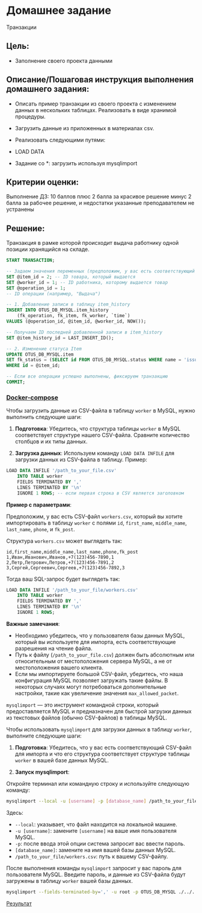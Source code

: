 # Домашнее задание

Транзакции

## Цель:

* Заполнение своего проекта данными

## Описание/Пошаговая инструкция выполнения домашнего задания:

* Описать пример транзакции из своего проекта с изменением данных в нескольких таблицах. Реализовать в виде хранимой
  процедуры.
* Загрузить данные из приложенных в материалах csv.
* Реализовать следующими путями:
* LOAD DATA

* Задание со *: загрузить используя mysqlimport

## Критерии оценки:

Выполнение ДЗ: 10 баллов
плюс 2 балла за красивое решение
минус 2 балла за рабочее решение, и недостатки указанные преподавателем не устранены

## Решение:

Транзакция в рамке которой происходит выдача работнику одной позиции хранящийся на складе.

```SQL
START TRANSACTION;

-- Задаем значения переменных (предположим, у вас есть соответствующий item_id и worker_id)
SET @item_id = 2; -- ID товара, который выдается
SET @worker_id = 1; -- ID работника, которому выдается товар
SET @operation_id = 1;
-- ID операции (например, "Выдача")

-- 1. Добавление записи в таблицу item_history
INSERT INTO OTUS_DB_MYSQL.item_history
    (fk_operation, fk_item, fk_worker, `time`)
VALUES (@operation_id, @item_id, @worker_id, NOW());

-- Получаем ID последней добавленной записи в item_history
SET @item_history_id = LAST_INSERT_ID();

-- 2. Изменение статуса Item
UPDATE OTUS_DB_MYSQL.item
SET fk_status = (SELECT id FROM OTUS_DB_MYSQL.status WHERE name = 'issued')
WHERE id = @item_id;

-- Если все операции успешно выполнены, фиксируем транзакцию
COMMIT;

```

### [Docker-compose](../hw21/docker/docker-compose.yml)

Чтобы загрузить данные из CSV-файла в таблицу `worker` в MySQL, нужно выполнить следующие шаги:

1. **Подготовка**: Убедитесь, что структура таблицы `worker` в MySQL соответствует структуре нашего CSV-файла.
   Сравните количество столбцов и их типы данных.

2. **Загрузка данных**: Используем команду `LOAD DATA INFILE` для загрузки данных из CSV-файла в таблицу. Пример:

```sql
LOAD DATA INFILE '/path_to_your_file.csv'
    INTO TABLE worker
    FIELDS TERMINATED BY ','
    LINES TERMINATED BY '\n'
    IGNORE 1 ROWS; -- если первая строка в CSV является заголовком
```

**Пример с параметрами**:

Предположим, у вас есть CSV-файл `workers.csv`, который вы хотите импортировать в таблицу `worker` с
полями `id`, `first_name`, `middle_name`, `last_name`, `phone`, и `fk_post`.

Структура `workers.csv` может выглядеть так:

```
id,first_name,middle_name,last_name,phone,fk_post
1,Иван,Иванович,Иванов,+7(123)456-7890,1
2,Петр,Петрович,Петров,+7(123)456-7891,2
3,Сергей,Сергеевич,Сергеев,+7(123)456-7892,3
```

Тогда ваш SQL-запрос будет выглядеть так:

```sql
LOAD DATA INFILE '/path_to_your_file/workers.csv'
    INTO TABLE worker
    FIELDS TERMINATED BY ','
    LINES TERMINATED BY '\n'
    IGNORE 1 ROWS;
```

**Важные замечания**:

- Необходимо убедитесь, что у пользователя базы данных MySQL, который вы используете для импорта, есть соответствующие разрешения
  на чтение файла.
- Путь к файлу (`/path_to_your_file.csv`) должен быть абсолютным или относительным от местоположения сервера MySQL, а не
  от местоположения вашего клиента.
- Если мы импортируете большой CSV-файл, убедитесь, что наша конфигурация MySQL позволяет загружать такие файлы. В
  некоторых случаях могут потребоваться дополнительные настройки, такие как увеличение значения `max_allowed_packet`.
 
`mysqlimport` — это инструмент командной строки, который предоставляется MySQL и предназначен для быстрой загрузки данных из текстовых файлов (обычно CSV-файлов) в таблицы MySQL.

Чтобы использовать `mysqlimport` для загрузки данных в таблицу `worker`, выполните следующие шаги:

1. **Подготовка**: Убедитесь, что у вас есть соответствующий CSV-файл для импорта и что его структура соответствует структуре таблицы `worker` в вашей базе данных MySQL.

2. **Запуск mysqlimport**:

Откройте терминал или командную строку и используйте следующую команду:

```bash
mysqlimport --local -u [username] -p [database_name] /path_to_your_file/workers.csv
```

Здесь:
- `--local`: указывает, что файл находится на локальной машине.
- `-u [username]`: замените `[username]` на ваше имя пользователя MySQL.
- `-p`: после ввода этой опции система запросит вас ввести пароль.
- `[database_name]`: замените на имя вашей базы данных MySQL.
- `/path_to_your_file/workers.csv`: путь к вашему CSV-файлу.

После выполнения команды `mysqlimport` запросит у вас пароль для пользователя MySQL. Введите пароль, и данные из CSV-файла будут загружены в таблицу `worker` вашей базы данных.

```bash
mysqlimport --fields-terminated-by=',' -u root -p OTUS_DB_MYSQL ./../../../worker.csv
```
[Результат](result.png)

